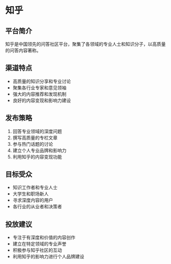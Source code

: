 # 知乎

## 平台简介
知乎是中国领先的问答社区平台，聚集了各领域的专业人士和知识分子，以高质量的问答内容著称。

## 渠道特点
- 高质量的知识分享和专业讨论
- 聚集各行业专家和意见领袖
- 强大的内容推荐和发现机制
- 良好的内容变现和影响力建设

## 发布策略
1. 回答专业领域的深度问题
2. 撰写高质量的专栏文章
3. 参与热门话题的讨论
4. 建立个人专业品牌和影响力
5. 利用知乎的内容变现功能

## 目标受众
- 知识工作者和专业人士
- 大学生和职场新人
- 寻求深度内容的用户
- 各行业的从业者和决策者

## 投放建议
- 专注于有深度和价值的内容创作
- 建立在特定领域的专业声誉
- 积极参与知乎社区的互动
- 利用知乎的影响力进行个人品牌建设